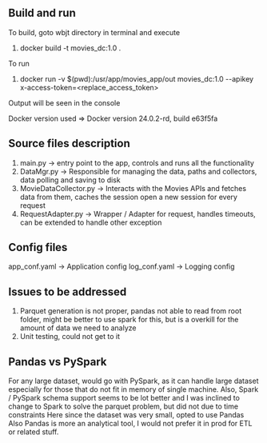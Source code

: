 Build and run
-------------
To build, goto wbjt directory in terminal and execute
1. docker build -t movies_dc:1.0 .

To run
1. docker run -v $(pwd):/usr/app/movies_app/out movies_dc:1.0 --apikey x-access-token=<replace_access_token>

Output will be seen in the console

Docker version used => Docker version 24.0.2-rd, build e63f5fa

Source files description
--------------------
1. main.py -> entry point to the app, controls and runs all the functionality
2. DataMgr.py -> Responsible for managing the data, paths and collectors, data polling and saving to disk
3. MovieDataCollector.py -> Interacts with the Movies APIs and fetches data from them, caches the session open a new session for every request
4. RequestAdapter.py -> Wrapper / Adapter for request, handles timeouts, can be extended to handle other exception

Config files
------------
app_conf.yaml -> Application config
log_conf.yaml -> Logging config


Issues to be addressed
-----------------------
1. Parquet generation is not proper, pandas not able to read from root folder, might be better to use spark for this, but is a overkill for the amount of data we need to analyze
2. Unit testing, could not get to it

Pandas vs PySpark
------------------
For any large dataset, would go with PySpark, as it can handle large dataset especially for those that do not fit in memory of single machine.
Also, Spark / PySpark schema support seems to be lot better and I was inclined to change to Spark to solve the parquet problem, but did not due to time constraints
Here since the dataset was very small, opted to use Pandas
Also Pandas is more an analytical tool, I would not prefer it in prod for ETL or related stuff.




